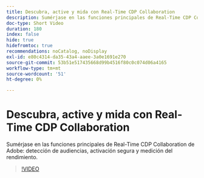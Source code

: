 ```yaml
---
title: Descubra, active y mida con Real-Time CDP Collaboration
description: Sumérjase en las funciones principales de Real-Time CDP Collaboration de Adobe para la detección de audiencias, la activación segura y la medición del rendimiento.
doc-type: Short Video
duration: 180
index: false
hide: true
hidefromtoc: true
recommendations: noCatalog, noDisplay
exl-id: e80c4314-da35-43a4-aaee-3a0e1691e270
source-git-commit: 53b51e517435668d99b4516f80c0c074d06a4165
workflow-type: tm+mt
source-wordcount: '51'
ht-degree: 0%

---
```


# Descubra, active y mida con Real-Time CDP Collaboration

Sumérjase en las funciones principales de Real-Time CDP Collaboration de Adobe: detección de audiencias, activación segura y medición del rendimiento.

<!-- 72_OS511_3442426_179_discover-activate-and-measure-with-realtime-cdp-collaboration -->
>[!VIDEO](https://video.tv.adobe.com/v/3458275/?learn=on&enablevpops=true)
